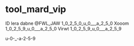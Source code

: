# tool_mard_vip
ID lera dabne
@FWL_JAW 
1_0_2_5_0_u_0___a_2_5_0    Xooom
1_0_2_5_9_u_0___a_2_5_0    Virwt
1_0_2_5_9_u_0___a_2_5_9

u-0-_-a-2-5-9


